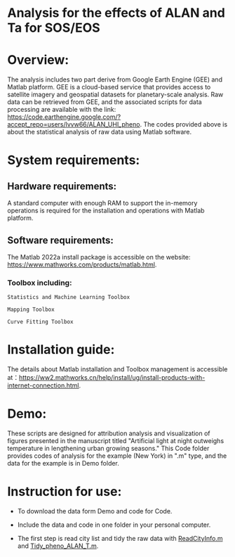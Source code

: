 Analysis for the effects of ALAN and Ta for SOS/EOS
=====
# Overview:

The analysis includes two part derive from Google Earth Engine (GEE) and Matlab platform. GEE is a cloud-based service that provides access to satellite imagery and geospatial datasets for planetary-scale analysis. Raw data can be retrieved from GEE, and the associated scripts for data processing are available with the link: https://code.earthengine.google.com/?accept_repo=users/lvvw66/ALAN_UHI_pheno. The codes provided above is about the statistical analysis of raw data using Matlab software.

# System requirements:
## Hardware requirements:
A standard computer with enough RAM to support the in-memory operations is required for the installation and operations with Matlab platform.
## Software requirements: 
The Matlab 2022a install package is accessible on the website: https://www.mathworks.com/products/matlab.html.
### Toolbox including:
```Statistics and Machine Learning Toolbox```

```Mapping Toolbox```

```Curve Fitting Toolbox```


# Installation guide:

The details about Matlab installation and Toolbox management is accessible at：https://ww2.mathworks.cn/help/install/ug/install-products-with-internet-connection.html. 

# Demo:

These scripts are designed for attribution analysis and visualization of figures presented in the manuscript titled "Artificial light at night outweighs temperature in lengthening urban growing seasons." This Code folder provides codes of analysis for the example (New York) in ".m" type, and the data for the example is in Demo folder. 
	
# Instruction for use:

* To download the data form Demo and code for Code.

* Include the data and code in one folder in your personal computer.

* The first step is read city list and tidy the raw data with [ReadCityInfo.m](https://github.com/Ivy-will/ALAN_UHI_pheno/blob/main/Code/ReadCityInfo.m) and [Tidy_pheno_ALAN_T.m](https://github.com/Ivy-will/ALAN_UHI_pheno/blob/main/Code/Tidy_pheno_ALAN_T.m).

